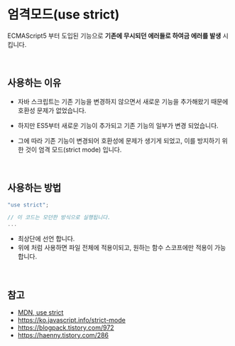 # 엄격모드(use strict)

ECMAScript5 부터 도입된 기능으로 __기존에 무시되던 에러들로 하여금 에러를 발생__ 시킵니다.

<br>

## 사용하는 이유

- 자바 스크립트는 기존 기능을 변경하지 않으면서 새로운 기능을 추가해왔기 때문에 호환성 문제가 없었습니다.

- 하지만 ES5부터 새로운 기능이 추가되고 기존 기능의 일부가 변경 되었습니다.
- 그에 따라 기존 기능이 변경되어 호환성에 문제가 생기게 되었고, 이를 방지하기 위한 것이 엄격 모드(strict mode) 입니다.

<br>

## 사용하는 방법
```js
"use strict";

// 이 코드는 모던한 방식으로 실행됩니다.
...
```
- 최상단에 선언 합니다.
- 위에 처럼 사용하면 파일 전체에 적용이되고, 원하는 함수 스코프에만 적용이 가능 합니다.

<br>

## 참고
- [MDN, use strict](https://developer.mozilla.org/ko/docs/Web/JavaScript/Reference/Strict_mode)
- https://ko.javascript.info/strict-mode
- https://blogpack.tistory.com/972
- https://haenny.tistory.com/286